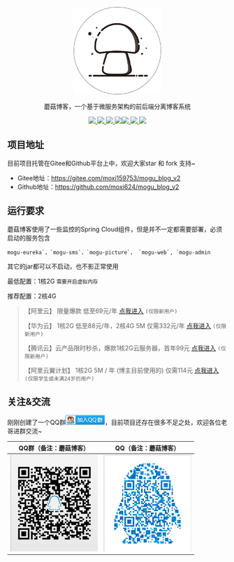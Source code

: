 <p align=center>
  <a href="http://www.moguit.cn">
    <img src="./doc/images/gitee/favicon2.ico" alt="蘑菇博客" style="width:200px;height:200px">
  </a>
</p>
<p align=center>
   蘑菇博客，一个基于微服务架构的前后端分离博客系统
</p>
<p align="center">
<a target="_blank" href="https://www.oracle.com/technetwork/java/javase/downloads/index.html">
    	<img src="https://img.shields.io/hexpm/l/plug.svg" ></img>
		<img src="https://img.shields.io/badge/JDK-1.8+-green.svg" ></img>
        <img src="https://img.shields.io/badge/springboot-2.2.2.RELEASE-green" ></img>
<img src="https://img.shields.io/badge/SpringCloud-Hoxton.RELEASE-brightgreen" ></img><img src="https://img.shields.io/badge/vue-2.5.17-green" ></img>
<img src="https://img.shields.io/badge/swagger-2.6.1-green" ></img>
<img src="https://img.shields.io/badge/mybatis--plus-3.1.2-green" ></img></a></p>

## 项目地址

目前项目托管在Gitee和Github平台上中，欢迎大家star 和 fork 支持~

- Gitee地址：https://gitee.com/moxi159753/mogu_blog_v2
- Github地址：https://github.com/moxi624/mogu_blog_v2

## 运行要求

蘑菇博客使用了一些监控的Spring Cloud组件，但是并不一定都需要部署，必须启动的服务包含

```
mogu-eureka`，`mogu-sms`，`mogu-picture`， `mogu-web`, `mogu-admin
```

其它的jar都可以不启动，也不影正常使用

最低配置：1核2G `需要开启虚拟内存`

推荐配置：2核4G

> 【阿里云】 限量爆款 低至69元/年 [点我进入](https://www.aliyun.com/minisite/goods?userCode=w7aungxw) `(仅限新用户)`
>
> 【华为云】 1核2G 低至88元/年，2核4G 5M 仅需332元/年  [点我进入](https://activity.huaweicloud.com/discount_area_v5/index.html?fromacct=0410a9ff-25e4-49c6-858b-56cf2f86f07e&utm_source=aHc0OTI0NzI2MA==&utm_medium=cps&utm_campaign=201905) `(仅限新用户)`
>
> 【腾讯云】云产品限时秒杀，爆款1核2G云服务器，首年99元 [点我进入](https://cloud.tencent.com/act/cps/redirect?redirect=1054&cps_key=4e9b8ce643afe47621493331d101dd6e&from=console) `(仅限新用户)`
>
> 【阿里云翼计划】 1核2G 5M / 年 (博主目前使用的) 仅需114元  [点我进入 ](https://promotion.aliyun.com/ntms/act/campus2018.html?spm=5176.10695662.1244717.1.641e5a06KpmU4A&accounttraceid=3ac1b990a4f445859080d2555566af8fiirr?userCode=w7aungxw&tag=share_component&share_source=copy_link?userCode=w7aungxw&tag=share_component&share_source=copy_link?userCode=w7aungxw&tag=share_component&share_source=copy_link) `(仅限学生或未满24岁的用户)`

## 关注&交流

刚刚创建了一个QQ群<a target="_blank" href="//shang.qq.com/wpa/qunwpa?idkey=88bc57d77601a3c5ae97fe6d9c0bfa25c2ae166d8f0b9f6da6f7294097be6d08"><img border="0" src="./doc/images/qq/group.png" alt="蘑菇博客交流群" title="蘑菇博客交流群"></a>，目前项目还存在很多不足之处，欢迎各位老哥进群交流~

|                QQ群（备注：蘑菇博客）                 |               QQ（备注：蘑菇博客）               |
| :---------------------------------------------------: | :----------------------------------------------: |
| <img src="./doc/images/qq/qqGroup.png" width="200" /> | <img src="./doc/images/qq/qq.png" width="200" /> |
